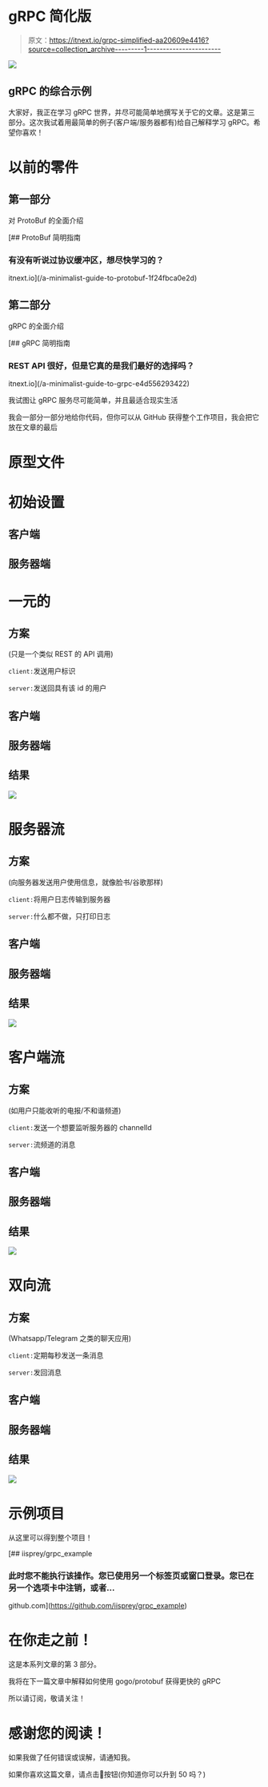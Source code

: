 # gRPC 简化版

> 原文：<https://itnext.io/grpc-simplified-aa20609e4416?source=collection_archive---------1----------------------->

![](img/7df6c82b42b9396648cb4bdf89d920a9.png)

## gRPC 的综合示例

大家好，我正在学习 gRPC 世界，并尽可能简单地撰写关于它的文章。这是第三部分。这次我试着用最简单的例子(客户端/服务器都有)给自己解释学习 gRPC。希望你喜欢！

# 以前的零件

## 第一部分

对 ProtoBuf 的全面介绍

[](/a-minimalist-guide-to-protobuf-1f24fbca0e2d) [## ProtoBuf 简明指南

### 有没有听说过协议缓冲区，想尽快学习的？

itnext.io](/a-minimalist-guide-to-protobuf-1f24fbca0e2d) 

## 第二部分

gRPC 的全面介绍

[](/a-minimalist-guide-to-grpc-e4d556293422) [## gRPC 简明指南

### REST API 很好，但是它真的是我们最好的选择吗？

itnext.io](/a-minimalist-guide-to-grpc-e4d556293422) 

我试图让 gRPC 服务尽可能简单，并且最适合现实生活

我会一部分一部分地给你代码，但你可以从 GitHub 获得整个工作项目，我会把它放在文章的最后

# 原型文件

# 初始设置

## 客户端

## 服务器端

# 一元的

## 方案

(只是一个类似 REST 的 API 调用)

`client:`发送用户标识

`server:`发送回具有该 id 的用户

## 客户端

## 服务器端

## 结果

![](img/96597b08c9da0f7b8a6b8ef1b9faa3a4.png)

# 服务器流

## 方案

(向服务器发送用户使用信息，就像脸书/谷歌那样)

`client:`将用户日志传输到服务器

`server:`什么都不做，只打印日志

## 客户端

## 服务器端

## 结果

![](img/50d3170bf6fff666530176f150e51317.png)

# 客户端流

## 方案

(如用户只能收听的电报/不和谐频道)

`client:`发送一个想要监听服务器的 channelId

`server:`流频道的消息

## 客户端

## 服务器端

## 结果

![](img/8ac959f155cde98b68f10b53440e0516.png)

# 双向流

## 方案

(Whatsapp/Telegram 之类的聊天应用)

`client:`定期每秒发送一条消息

`server:`发回消息

## 客户端

## 服务器端

## 结果

![](img/4d95bdb4806b77687d190229867a892e.png)

# 示例项目

从这里可以得到整个项目！

[](https://github.com/iisprey/grpc_example) [## iisprey/grpc_example

### 此时您不能执行该操作。您已使用另一个标签页或窗口登录。您已在另一个选项卡中注销，或者…

github.com](https://github.com/iisprey/grpc_example) 

# 在你走之前！

这是本系列文章的第 3 部分。

我将在下一篇文章中解释如何使用 gogo/protobuf 获得更快的 gRPC

所以请订阅，敬请关注！

# 感谢您的阅读！

如果我做了任何错误或误解，请通知我。

如果你喜欢这篇文章，请点击👏按钮(你知道你可以升到 50 吗？)